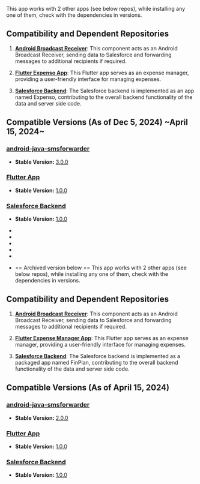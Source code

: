 This app works with 2 other apps (see below repos), while installing any one of them, check with the dependencies in versions.

## Compatibility and Dependent Repositories

1. [**Android Broadcast Receiver**](https://github.com/aritram1/android-java-smsforwarder): This component acts as an Android Broadcast Receiver, sending data to Salesforce and forwarding messages to additional recipients if required.

2. [**Flutter Expenso App**](https://github.com/aritram1/flutter-expense-manager): This Flutter app serves as an expense manager, providing a user-friendly interface for managing expenses.

3. [**Salesforce Backend**](https://github.com/aritram1/expenso-sf): The Salesforce backend is implemented as an app named Expenso, contributing to the overall backend functionality of the data and server side code.

## Compatible Versions (As of Dec 5, 2024) ~April 15, 2024~

### [android-java-smsforwarder](https://github.com/aritram1/android-java-smsforwarder)

- **Stable Version:** [3.0.0](https://github.com/aritram1/android-java-smsforwarder/tree/release/stable/3.0.0)

### [Flutter App]()

- **Stable Version:** [1.0.0](https://github.com/aritram1/flutter-expense-manager/tree/release/stable/1.0.0)

### [Salesforce Backend](https://github.com/aritram1/expenso-sf)

- **Stable Version:** [1.0.0](https://github.com/aritram1/expenso-sf/tree/release/stable/1.0.0)
  
- 
- 
- 
- 
- 
- == Archived version below ==
This app works with 2 other apps (see below repos), while installing any one of them, check with the dependencies in versions.

## Compatibility and Dependent Repositories

1. [**Android Broadcast Receiver**](https://github.com/aritram1/phone-app-android-smsforwarder): This component acts as an Android Broadcast Receiver, sending data to Salesforce and forwarding messages to additional recipients if required.

2. [**Flutter Expense Manager App**](https://github.com/aritram1/flutter-expense-manager): This Flutter app serves as an expense manager, providing a user-friendly interface for managing expenses.

3. [**Salesforce Backend**](https://github.com/aritram1/fin-plan-managed): The Salesforce backend is implemented as a packaged app named FinPlan, contributing to the overall backend functionality of the data and server side code.

## Compatible Versions (As of April 15, 2024)

### [android-java-smsforwarder](https://github.com/aritram1/android-java-smsforwarder)

- **Stable Version:** [2.0.0](https://github.com/aritram1/android-java-smsforwarder/tree/release/stable/2.0.0)

### [Flutter App](https://github.com/aritram1/flutter-expense-manager)

- **Stable Version:** [1.0.0](https://github.com/aritram1/flutter-expense-manager/tree/release/stable/1.0.0)

### [Salesforce Backend](https://github.com/aritram1/salesforce-finplan-managed)

- **Stable Version:** [1.0.0](https://github.com/aritram1/fin-plan-managed/tree/release/stable/1.0.0)
